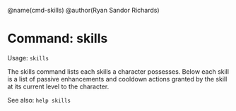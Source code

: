 @name(cmd-skills)
@author(Ryan Sandor Richards)

# Command: skills
Usage: `skills`

The skills command lists each skills a character possesses. Below each skill is
a list of passive enhancements and cooldown actions granted by the skill at its
current level to the character.

See also: `help skills`
